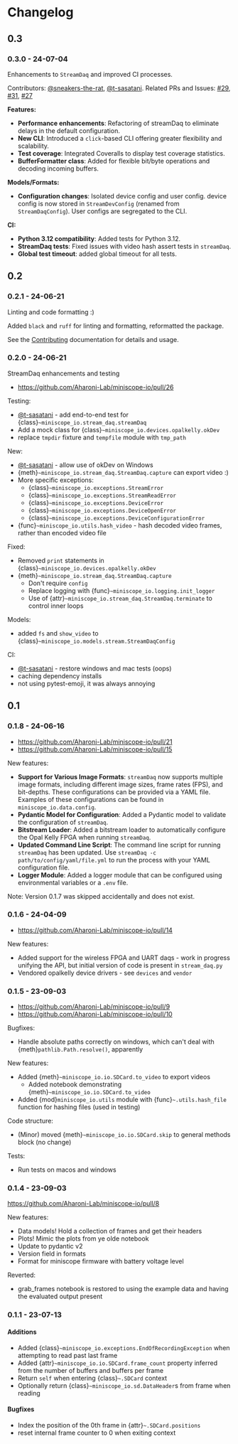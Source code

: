 # Changelog

## 0.3

### 0.3.0 - 24-07-04

Enhancements to `StreamDaq` and improved CI processes.

Contributors: [@sneakers-the-rat](https://github.com/sneakers-the-rat),  [@t-sasatani](https://github.com/t-sasatani).
Related PRs and Issues: [#29](https://github.com/Aharoni-Lab/miniscope-io/pull/29), [#31](https://github.com/Aharoni-Lab/miniscope-io/pull/31), [#27](https://github.com/Aharoni-Lab/miniscope-io/issues/27)

**Features:**
- **Performance enhancements**: Refactoring of streamDaq to eliminate delays in the default configuration.
- **New CLI**: Introduced a `click`-based CLI offering greater flexibility and scalability.
- **Test coverage**: Integrated Coveralls to display test coverage statistics.
- **BufferFormatter class**: Added for flexible bit/byte operations and decoding incoming buffers.

**Models/Formats:**
- **Configuration changes**: Isolated device config and user config. device config is now stored in `StreamDevConfig` (renamed from `StreamDaqConfig`). User configs are segregated to the CLI.

**CI:**
- **Python 3.12 compatibility**: Added tests for Python 3.12.
- **StreamDaq tests**: Fixed issues with video hash assert tests in `streamDaq`.
- **Global test timeout**: added global timeout for all tests.

## 0.2

### 0.2.1 - 24-06-21

Linting and code formatting :)

Added `black` and `ruff` for linting and formatting, 
reformatted the package.

See the [Contributing](./contributing.md) documentation for 
details and usage.

### 0.2.0 - 24-06-21

StreamDaq enhancements and testing

- https://github.com/Aharoni-Lab/miniscope-io/pull/26

Testing:

- [@t-sasatani](https://github.com/t-sasatani) - add end-to-end test for {class}`~miniscope_io.stream_daq.streamDaq`
- Add a mock class for {class}`~miniscope_io.devices.opalkelly.okDev`
- replace `tmpdir` fixture and `tempfile` module with `tmp_path`

New:

- [@t-sasatani](https://github.com/t-sasatani) - allow use of okDev on Windows
- {meth}`~miniscope_io.stream_daq.StreamDaq.capture` can export video :)
- More specific exceptions:
  - {class}`~miniscope_io.exceptions.StreamError`
  - {class}`~miniscope_io.exceptions.StreamReadError`
  - {class}`~miniscope_io.exceptions.DeviceError`
  - {class}`~miniscope_io.exceptions.DeviceOpenError`
  - {class}`~miniscope_io.exceptions.DeviceConfigurationError`
- {func}`~miniscope_io.utils.hash_video` - hash decoded video frames, rather than encoded video file


Fixed:

- Removed `print` statements in {class}`~miniscope_io.devices.opalkelly.okDev`
- {meth}`~miniscope_io.stream_daq.StreamDaq.capture`
  - Don't require `config`
  - Replace logging with {func}`~miniscope_io.logging.init_logger`
  - Use of {attr}`~miniscope_io.stream_daq.StreamDaq.terminate` to control inner loops


Models:

- added `fs` and `show_video` to {class}`~miniscope_io.models.stream.StreamDaqConfig`

CI:

- [@t-sasatani](https://github.com/t-sasatani) - restore windows and mac tests (oops)
- caching dependency installs
- not using pytest-emoji, it was always annoying

## 0.1

### 0.1.8 - 24-06-16

- https://github.com/Aharoni-Lab/miniscope-io/pull/21
- https://github.com/Aharoni-Lab/miniscope-io/pull/15

New features:

- **Support for Various Image Formats**: `streamDaq` now supports multiple image formats, including different image sizes, frame rates (FPS), and bit-depths. These configurations can be provided via a YAML file. Examples of these configurations can be found in `miniscope_io.data.config`.
- **Pydantic Model for Configuration**: Added a Pydantic model to validate the configuration of `streamDaq`.
- **Bitstream Loader**: Added a bitstream loader to automatically configure the Opal Kelly FPGA when running `streamDaq`.
- **Updated Command Line Script**: The command line script for running `streamDaq` has been updated. Use `streamDaq -c path/to/config/yaml/file.yml` to run the process with your YAML configuration file.
- **Logger Module**: Added a logger module that can be configured using environmental variables or a `.env` file.

Note: Version 0.1.7 was skipped accidentally and does not exist.

### 0.1.6 - 24-04-09

- https://github.com/Aharoni-Lab/miniscope-io/pull/14

New features:

- Added support for the wireless FPGA and UART daqs - work in progress unifying the API, but
  initial version of code is present in `stream_daq.py`
- Vendored opalkelly device drivers - see `devices` and `vendor`

### 0.1.5 - 23-09-03

- https://github.com/Aharoni-Lab/miniscope-io/pull/9
- https://github.com/Aharoni-Lab/miniscope-io/pull/10

Bugfixes:
- Handle absolute paths correctly on windows, which can't deal with {meth}`pathlib.Path.resolve()`, apparently

New features:
- Added {meth}`~miniscope_io.io.SDCard.to_video` to export videos
  - Added notebook demonstrating {meth}`~miniscope_io.io.SDCard.to_video`
- Added {mod}`miniscope_io.utils` module with {func}`~.utils.hash_file` function for hashing files (used in testing)

Code structure:
- (Minor) moved {meth}`~miniscope_io.io.SDCard.skip` to general methods block (no change)

Tests:
- Run tests on macos and windows

### 0.1.4 - 23-09-03

https://github.com/Aharoni-Lab/miniscope-io/pull/8

New features:

- Data models! Hold a collection of frames and get their headers
- Plots! Mimic the plots from ye olde notebook
- Update to pydantic v2
- Version field in formats
- Format for miniscope firmware with battery voltage level

Reverted:

- grab_frames notebook is restored to using the example data and having the evaluated output present



### 0.1.1 - 23-07-13

#### Additions

- Added {class}`~miniscope_io.exceptions.EndOfRecordingException` when attempting to read past last frame
- Added {attr}`~miniscope_io.io.SDCard.frame_count` property inferred from the number of buffers and buffers per frame
- Return `self` when entering {class}`~.SDCard` context
- Optionally return {class}`~miniscope_io.sd.DataHeader`s from frame when reading

#### Bugfixes

- Index the position of the 0th frame in {attr}`~.SDCard.positions`
- reset internal frame counter to 0 when exiting context